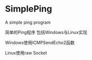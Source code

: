 # SimplePing
A simple ping program

简单的Ping程序 包括Windows与Linux实现

Windows使用ICMPSendEcho2函数

Linux使用raw Socket
